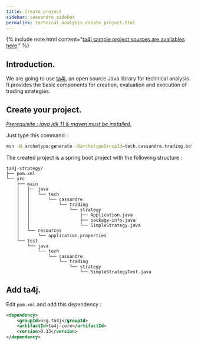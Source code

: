 ```yaml
---
title: Create project
sidebar: cassandre_sidebar
permalink: technical_analysis_create_project.html
---
```


{% include note.html content="[ta4j sample project sources are availables here](https://github.com/cassandre-tech/cassandre-trading-bot/tree/development/trading-bot-strategies/technical_analysis/ta4j-strategy)." %}

## Introduction.

We are going to use [ta4j](https://ta4j.github.io/ta4j-wiki/), an open source Java library for technical analysis. It provides the basic components for creation, evaluation and execution of trading strategies.

## Create your project.

*[Prerequisite : java jdk 11 & maven must be installed.](how_to_install_development_tools)*

Just type this command :
```sh
mvn -B archetype:generate -DarchetypeGroupId=tech.cassandre.trading.bot -DarchetypeArtifactId=cassandre-trading-bot-spring-boot-starter-archetype -DgroupId=tech.cassandre.trading.strategy -DartifactId=ta4j-strategy -Dversion=1.0-SNAPSHOT -Dpackage=tech.cassandre.trading.strategy
```

The created project is a spring boot project with the following structure : 
```
ta4j-strategy/
├── pom.xml
└── src
    ├── main
    │   ├── java
    │   │   └── tech
    │   │       └── cassandre
    │   │           └── trading
    │   │               └── strategy
    │   │                   ├── Application.java
    │   │                   ├── package-info.java
    │   │                   └── SimpleStrategy.java
    │   └── resources
    │       └── application.properties
    └── test
        └── java
            └── tech
                └── cassandre
                    └── trading
                        └── strategy
                            └── SimpleStrategyTest.java
```

## Add ta4j.

Edit `pom.xml` and add this dependency : 

```xml
<dependency>
    <groupId>org.ta4j</groupId>
    <artifactId>ta4j-core</artifactId>
    <version>0.13</version>
</dependency>
```

